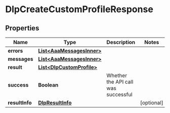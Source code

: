 

# DlpCreateCustomProfileResponse


## Properties

| Name | Type | Description | Notes |
|------------ | ------------- | ------------- | -------------|
|**errors** | [**List&lt;AaaMessagesInner&gt;**](AaaMessagesInner.md) |  |  |
|**messages** | [**List&lt;AaaMessagesInner&gt;**](AaaMessagesInner.md) |  |  |
|**result** | [**List&lt;DlpCustomProfile&gt;**](DlpCustomProfile.md) |  |  |
|**success** | **Boolean** | Whether the API call was successful |  |
|**resultInfo** | [**DlpResultInfo**](DlpResultInfo.md) |  |  [optional] |



